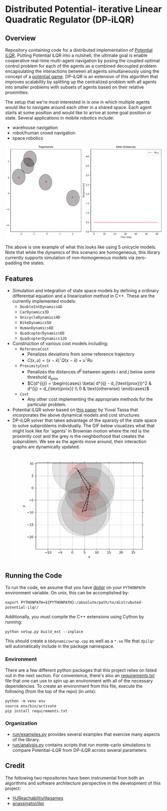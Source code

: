 # Distributed Potential- iterative Linear Quadratic Regulator (DP-iLQR)

## Overview
Repository containing code for a distributed implementation of [Potential
iLQR](https://arxiv.org/pdf/2107.04926.pdf). Putting Potential iLQR into a nutshell, the
ultimate goal is enable cooperative real-time multi-agent navigation by posing the
coupled optimal control problem for each of the agents as a combined decoupled problem
encapsulating the interactions between all agents simultaneously using the concept of a
[potential game](https://en.wikipedia.org/wiki/Potential_game). DP-iLQR is an extension
of this algorithm that improves scalability by splitting up the centralized problem with
all agents into smaller problems with subsets of agents based on their relative
proximities.

The setup that we're most interested in is one in which multiple agents would like to
navigate around each other in a shared space. Each agent starts at some position and
would like to arrive at some goal position or state. Several applications in mobile
robotics include:
- warehouse navigation
- robot/human crowd navigation
- space robotics

![5 Unicycles Agents](media/5_unicycles.gif)

The above is one example of what this looks like using 5 unicycle models. Note that while
the dynamics of this scenario are homogeneous, this library currently supports simulation of
non-homogeneous models via zero-padding the states.

## Features
* Simulation and integration of state space models by defining a ordinary differential
  equation and a linearization method in C++. These are the currently implemented models:
  * `DoubleIntDynamics4D`
  * `CarDynamics3D`
  * `UnicycleDynamics4D`
  * `BikeDynamics5D`
  * `HumanDynamics6D`
  * `QuadcopterDynamics6D`
  * `QuadcopterDynamics12D`
* Construction of various cost models including:
  * `ReferenceCost`
    * Penalizes deviations from some reference trajectory
    * $C(x, u) = (x - \bar{x})^\intercal Q (x - \bar{x}) + u^\intercal R u$
  * `ProximityCost`
    * Penalizes the distances $d^{ij}$ between agents $i$ and $j$ below some threshold $d_{\text{prox}}$
    * $C(d^{ij}) = \begin{cases} \beta( d^{ij} - d_{\text{prox}})^2 & d^{ij} < d_{\text{prox}} \\ 0 & \text{otherwise} \end{cases}$
  * `Cost`
    * Any other cost implementing the appropriate methods for the particular problem.
* Potential iLQR solver based on [this
  paper](https://homes.cs.washington.edu/~todorov/papers/TassaIROS12.pdf) by Yuval Tassa
  that incorporates the above dynamical models and cost structures
* DP-iLQR solver that takes advantage of the sparsity of the state space to solve subproblems
  individually. The GIF below visualizes what that might look like for 'agents' in Brownian motion
  where the red is the proximity cost and the grey is the neighborhood that creates the subproblem.
  We see as the agents move around, their interaction graphs are dynamically updated.
  ![Interaction Graph Example](media/graphs-5-agents.gif)


## Running the Code
To run the code, we assume that you have [dpilqr](dpilqr/) on 
your `PYTHONPATH` environment variable. On unix, this can be accomplished by:

    export PYTHONPATH=${PYTHONPATH}:/absolute/path/to/distrubuted-potential-ilqr/

Additionally, you must compile the C++ extensions using Cython by running:

    python setup.py build_ext --inplace

This should create a `bbdynamicswrap.cpp` as well as a `*.so` file that
`dpilqr` will automatically include in the package namespace.

### Environment
There are a few different python packages that this project relies on listed
out in the next section. For convenience, there's also an
[requirements.txt](requirements.txt) file that one can use to spin up an
environment with all of the necessary dependencies. To create an environment 
from this file, execute the following (from the top of the repo) (in unix):

    python -m venv env
    source env/bin/activate
    pip install requirements.txt


### Organization
- [run/examples.py](run/examples.py) provides several examples that exercise many
  aspects of the library.
- [run/analysis.py](run/analysis.py) contains scripts that run monte-carlo simulations
  to compare Potential-iLQR from DP-iLQR across several parameters.


## Credit
The following two repositories have been instrumental from both an algorithms
and software architecture perspective in the development of this project:
- [HJReachability/ilqgames](https://github.com/HJReachability/ilqgames)
- [anassinator/ilqr](https://github.com/anassinator/ilqr)
